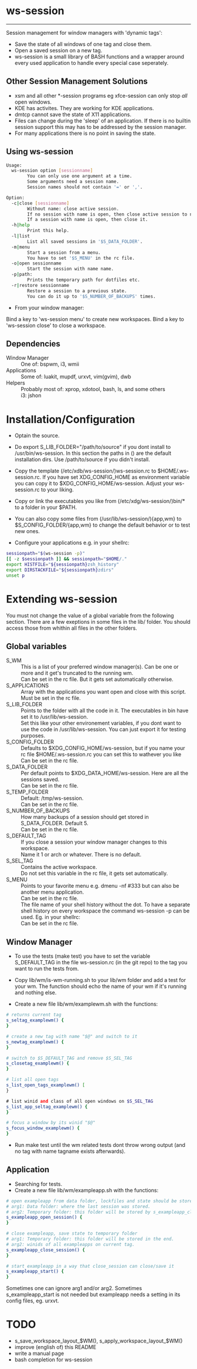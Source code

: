 ws-session
==========
----------

Session management for window managers with 'dynamic tags':
* Save the state of all windows of one tag and close them.
* Open a saved session on a new tag.
* ws-session is a small library of BASH functions and a wrapper around every
  used application to handle every special case seperately.

Other Session Management Solutions
----------------------------
* xsm and all other *-session programs eg xfce-session can only stop _all_ open
  windows.
* KDE has activites. They are working for KDE applications.
* dmtcp cannot save the state of X11 applications.
* Files can change during the 'sleep' of an application. If there is no builtin
  session support this may has to be addressed by the session manager.
* For many applications there is no point in saving the state.


Using ws-session
----------------
```bash
Usage:
  ws-session option [sessionname]
        You can only use one argument at a time.
        Some arguments need a session name.
        Session names should not contain '=' or ','.

Option:
  -c|close [sessionname]
        Without name: close active session.
        If no session with name is open, then close active session to name.
        If a session with name is open, then close it.
  -h|help
        Print this help.
  -l|list
        List all saved sessions in '$S_DATA_FOLDER'.
  -m|menu
        Start a session from a menu.
        You have to set '$S_MENU' in the rc file.
  -o|open sessionname
        Start the session with name name.
  -p|path:
        Prints the temporary path for dotfiles etc.
  -r|restore sessionname
        Restore a session to a previous state.
        You can do it up to '$S_NUMBER_OF_BACKUPS' times.
```

* From your window manager:

Bind a key to 'ws-session menu' to create new workspaces.
Bind a key to 'ws-session close' to close a workspace.

Dependencies
-----------
<dl>
<dt>Window Manager</dt>
<dd>One of: bspwm, i3, wmii</dd>
<dt>Applications</dt>
<dd>Some of: luakit, mupdf, urxvt, vim(gvim), dwb</dd>
<dt>Helpers</dt>
<dd>Probably most of: xprop, xdotool, bash, ls, and some others</dd>
<dd>i3: jshon<dd>
</dl>

Installation/Configuration
============

* Optain the source.

* Do export S_LIB_FOLDER="/path/to/source" if you dont install to /usr/bin/ws-session.
  In this section the paths in () are the default installation dirs. Use /path/to/source if you didn't install.

* Copy the template (/etc/xdb/ws-session/)ws-session.rc to
  $HOME/.ws-session.rc. If you have set XDG_CONFIG_HOME as environment
  variable you can copy it to $XDG_CONFIG_HOME/ws-session.
  Adjust your ws-session.rc to your liking.

* Copy or link the executables you like from (/etc/xdg/ws-session/)bin/* to a folder in your $PATH.

* You can also copy some files from (/usr/lib/ws-session/){app,wm} to
  $S_CONFIG_FOLDER/{app,wm} to change the default behavior or to test new ones.

* Configure your applications e.g. in your shellrc:
```bash
sessionpath="$(ws-session -p)"
[[ -z $sessionpath ]] && sessionpath="$HOME/."
export HISTFILE="${sessionpath}zsh_history"
export DIRSTACKFILE="${sessionpath}zdirs"
unset p
```

Extending ws-session
===================

You must not change the value of a global variable from the following section.
There are a few exeptions in some files in the lib/ folder.
You should access those from whithin all files in the other folders.

Global variables
----------------
<dl>
<dt>S_WM</dt>
<dd>This is a list of your preferred window manager(s). Can be one or more and
it get's truncated to the running wm.</dd>
<dd>Can be set in the rc file. But it gets set automatically otherwise.</dd>
<dt>S_APPLICATIONS</dt>
<dd>Array with the applications you want open and close with this script.<dd>
<dd>Must be set in the rc file.</dd>
<dt>S_LIB_FOLDER</dt>
<dd>Points to the folder with all the code in it. The executables in bin have
set it to /usr/lib/ws-session.</dd>
<dd>Set this like your other environement variables, if you dont want to use
the code in /usr/lib/ws-session. You can just export it for testing purposes.</dd>
<dt>S_CONFIG_FOLDER</dt>
<dd>Defaults to $XDG_CONFIG_HOME/ws-session, but if you name your rc file
$HOME/.ws-session.rc you can set this to wathever you like</dd>
<dd>Can be set in the rc file.</dd>
<dt>S_DATA_FOLDER</dt>
<dd>Per default points to $XDG_DATA_HOME/ws-session. Here are all the sessions saved.</dd>
<dd>Can be set in the rc file.</dd>
<dt>S_TEMP_FOLDER</dt>
<dd>Default: /tmp/ws-session.<dd> 
<dd>Can be set in the rc file.</dd>
<dt>S_NUMBER_OF_BACKUPS</dt>
<dd>How many backups of a session should get stored in S_DATA_FOLDER. Default 5.</dd>
<dd>Can be set in the rc file.</dd>
<dt>S_DEFAULT_TAG</dt>
<dd>If you close a session your window manager changes to this workspace.</dd>
<dd>Name it 1 or arch or whatever. There is no default.</dd>
<dt>S_SEL_TAG</dt>
<dd>Contains the active workspace.</dd>
<dd>Do not set this variable in the rc file, it gets set automatically.</dd>
<dt>S_MENU</dt>
<dd>Points to your favorite menu e.g. dmenu -nf #333 but can also be another
menu application.</dd>
<dd>Can be set in the rc file.</dd>
<dd>The file name of your shell history without the dot. To have a separate
shell history on every workspace the command ws-session -p can be used. Eg.
in your shellrc:
</dd>
<dd>Can be set in the rc file.</dd>
</dl>

Window Manager
--------------
* To use the tests (make test) you have to set the variable S_DEFAULT_TAG in
  the file ws-session.rc (in the git repo) to the tag you want to run the tests
  from.

* Copy lib/wm/is-wm-running.sh to your lib/wm folder and add a test for your wm.
  The function should echo the name of your wm if it's running and nothing else.

* Create a new file lib/wm/examplewm.sh with the functions:

```bash
# returns current tag
s_seltag_examplewm() {
}

# create a new tag with name "$@" and switch to it
s_newtag_examplewm() {
}

# switch to $S_DEFAULT_TAG and remove $S_SEL_TAG
s_closetag_examplewm() {
}

# list all open tags
s_list_open_tags_examplewm() [
}

# list winid and class of all open windows on $S_SEL_TAG
s_list_app_seltag_examplewm() {
}

# focus a window by its winid "$@"
s_focus_window_examplewm() {
}
```

* Run make test until the wm related tests dont throw wrong output (and no tag
  with name tagname exists afterwards).

Application
-----------
* Searching for tests.
* Create a new file lib/wm/exampleapp.sh with the functions:

```bash
# open exampleapp from data folder, lockfiles and state should be stored in the temporary folder.
# arg1: Data folder: where the last session was stored.
# arg2: Temporary folder: this folder will be stored by s_exampleapp_close_session
s_exampleapp_open_session() {
}

# close exampleapp, save state to temporary folder
# arg1: Temporary folder: this folder will be stored in the end.
# arg2: winids of all exampleapps on current tag.
s_exampleapp_close_session() {
}

# start exampleapp in a way that close_session can close/save it
s_exampleapp_start() {
}
```

Sometimes one can ignore arg1 and/or arg2. Sometimes s_exampleapp_start is not
needed but exampleapp needs a setting in its config files, eg. urxvt.

TODO
====

* s_save_workspace_layout_$WM(), s_apply_workspace_layout_$WM()
* improve (english of) this README
* write a manual page
* bash completion for ws-session

